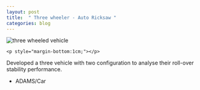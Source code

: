 ```yaml
---
layout: post
title:  " Three wheeler - Auto Ricksaw "
categories: blog
---
```


<div class="user-projects">
    <img alt="three wheeled vehicle" src="{{ "/home/assets/img/twVehicle.gif" }}" /> 

    <p style="margin-bottom:1cm;"></p>

  <div class="contents">
    <p>  Developed a three vehicle with two configuration to analyse their roll-over stability performance.</p>
     <ul>
      <li> ADAMS/Car </li>
     </ul>
  </div>
</div>